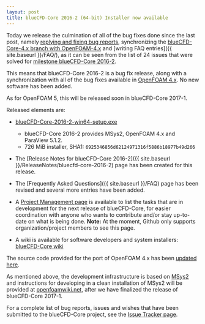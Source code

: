 ```yaml
---
layout: post
title: blueCFD-Core 2016-2 (64-bit) Installer now available
---
```


Today we release the culmination of all of the bug fixes done since the last post,
namely [replying and fixing bug reports](https://github.com/blueCFD/Core/issues?q=is%3Aissue+is%3Aclosed),
synchronizing the
[blueCFD-Core-4.x branch with OpenFOAM-4.x](https://github.com/blueCFD/OpenFOAM-dev/tree/blueCFD-Core-4.x)
and [writing FAQ entries]({{ site.baseurl }}/FAQ/),
as it can be seen from the list of 24 issues that were solved for
[milestone blueCFD-Core 2016-2](https://github.com/blueCFD/Core/milestone/1?closed=1).

This means that blueCFD-Core 2016-2 is a bug fix release, along with a
synchronization with all of the bug fixes available in
[OpenFOAM 4.x](https://github.com/OpenFOAM/OpenFOAM-4.x/). No new software has
been added.

As for OpenFOAM 5, this will be released soon in blueCFD-Core 2017-1.

Released elements are:

  * [blueCFD-Core-2016-2-win64-setup.exe](https://github.com/blueCFD/Core/releases/download/blueCFD-Core-2016-2/blueCFD-Core-2016-2-win64-setup.exe)
      * blueCFD-Core 2016-2 provides MSys2, OpenFOAM 4.x and ParaView 5.1.2.
      * 726 MiB installer, SHA1: `6925346856d62124971316f5886b18977b49d266`

  * The [Release Notes for blueCFD-Core 2016-2]({{ site.baseurl }}/ReleaseNotes/bluecfd-core-2016-2)
    page has been created for this release.

  * The [Frequently Asked Questions]({{ site.baseurl }}/FAQ) page has been
    revised and several more entries have been added.

  * A [Project Management page](https://github.com/orgs/blueCFD/projects/1) is
    available to list the tasks that are in development for the next release of
    blueCFD-Core, for easier coordination with anyone who wants to contribute
    and/or stay up-to-date on what is being done. **Note:** At the moment,
    Github only supports organization/project members to see this page.

  * A wiki is available for software developers and system installers:
    [blueCFD-Core wiki](https://github.com/blueCFD/Core/wiki)

The source code provided for the port of OpenFOAM 4.x has been
[updated here](https://github.com/blueCFD/OpenFOAM-dev/tree/blueCFD-Core-4.x).

As mentioned above, the development infrastructure is based on
[MSys2](https://msys2.github.io/) and instructions for developing in a clean
installation of MSys2 will be provided at [openfoamwiki.net](http://openfoamwiki.net),
after we have finalized the release of blueCFD-Core 2017-1.

For a complete list of bug reports, issues and wishes that have been submitted
to the blueCFD-Core project, see the
[Issue Tracker page](https://github.com/blueCFD/Core/issues).
